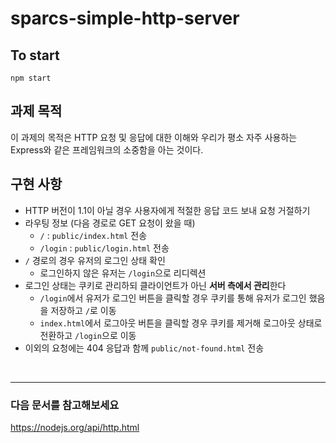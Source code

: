 # sparcs-simple-http-server

## To start

```
npm start
```

## 과제 목적

이 과제의 목적은 HTTP 요청 및 응답에 대한 이해와 우리가 평소 자주 사용하는 Express와 같은 프레임워크의 소중함을 아는 것이다.

## 구현 사항

- HTTP 버전이 1.1이 아닐 경우 사용자에게 적절한 응답 코드 보내 요청 거절하기
- 라우팅 정보 (다음 경로로 GET 요청이 왔을 때)
  - `/` : `public/index.html` 전송
  - `/login` : `public/login.html` 전송
- `/` 경로의 경우 유저의 로그인 상태 확인
  - 로그인하지 않은 유저는 `/login`으로 리디렉션
- 로그인 상태는 쿠키로 관리하되 클라이언트가 아닌 **서버 측에서 관리**한다
  - `/login`에서 유저가 로그인 버튼을 클릭할 경우 쿠키를 통해 유저가 로그인 했음을 저장하고 `/`로 이동
  - `index.html`에서 로그아웃 버튼을 클릭할 경우 쿠키를 제거해 로그아웃 상태로 전환하고 `/login`으로 이동
- 이외의 요청에는 404 응답과 함께 `public/not-found.html` 전송

<br />

---

### 다음 문서를 참고해보세요

https://nodejs.org/api/http.html
